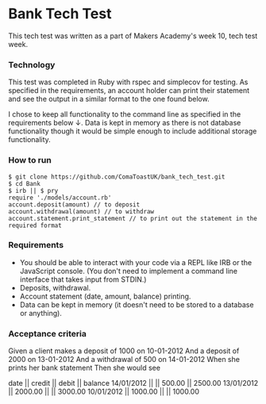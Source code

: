 # Bank Tech Test

This tech test was written as a part of Makers Academy's week 10, tech test week.

### Technology

This test was completed in Ruby with rspec and simplecov for testing. As specified in the requirements, an account holder can print their statement and see the output in a similar format to the one found below.

I chose to keep all functionality to the command line as specified in the requirements below &darr;. Data is kept in memory as there is not database functionality though it would be simple enough to include additional storage functionality.

### How to run
```
$ git clone https://github.com/ComaToastUK/bank_tech_test.git
$ cd Bank
$ irb || $ pry
require './models/account.rb'
account.deposit(amount) // to deposit
account.withdrawal(amount) // to withdraw
account.statement.print_statement // to print out the statement in the required format
```

### Requirements

- You should be able to interact with your code via a REPL like IRB or the JavaScript console. (You don't need to implement a command line interface that takes input from STDIN.)
- Deposits, withdrawal.
- Account statement (date, amount, balance) printing.
- Data can be kept in memory (it doesn't need to be stored to a database or anything).

### Acceptance criteria

Given a client makes a deposit of 1000 on 10-01-2012
And a deposit of 2000 on 13-01-2012
And a withdrawal of 500 on 14-01-2012
When she prints her bank statement
Then she would see

date || credit || debit || balance
14/01/2012 || || 500.00 || 2500.00
13/01/2012 || 2000.00 || || 3000.00
10/01/2012 || 1000.00 || || 1000.00
